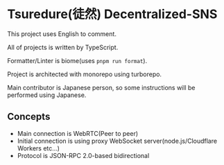 # Tsuredure(徒然) Decentralized-SNS

This project uses English to comment.

All of projects is written by TypeScript.

Formatter/Linter is biome(uses `pnpm run format`).

Project is architected with monorepo using turborepo.

Main contributor is Japanese person, so some instructions will be performed using Japanese.

## Concepts

- Main connection is WebRTC(Peer to peer)
- Initial connection is using proxy WebSocket server(node.js/Cloudflare Workers etc...)
- Protocol is JSON-RPC 2.0-based bidirectional
